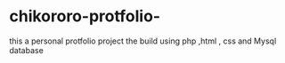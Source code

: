 # chikororo-protfolio-
this a personal protfolio project the build using php ,html , css and Mysql database
